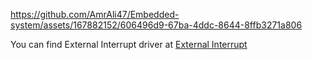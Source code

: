 


https://github.com/AmrAli47/Embedded-system/assets/167882152/606496d9-67ba-4ddc-8644-8ffb3271a806


You can find External Interrupt driver at [External Interrupt](https://github.com/AmrAli47/Embedded-system/tree/origin/STM32F103C8T6%20MCAL%20Layer/MCU%20Peripheral%20drivers/External%20Interrupts)
